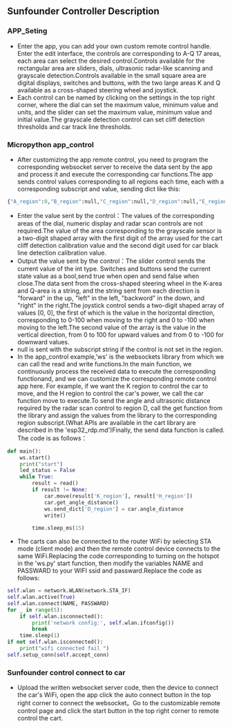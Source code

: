 ## Sunfounder Controller Description
### APP_Seting
- Enter the app, you can add your own custom remote control handle. Enter the edit interface, the controls are corresponding to A-Q 17 areas, each area can select the desired control.Controls available for the rectangular area are sliders, dials, ultrasonic radar-like scanning and grayscale detection.Controls available in the small square area are digital displays, switches and buttons, with the two large areas K and Q available as a cross-shaped steering wheel and joystick.
- Each control can be named by clicking on the settings in the top right corner, where the dial can set the maximum value, minimum value and units, and the slider can set the maximum value, minimum value and initial value.The grayscale detection control can set cliff detection thresholds and car track line thresholds.

### Micropython app_control
- After customizing the app remote control, you need to program the corresponding websocket server to receive the data sent by the app and process it and execute the corresponding car functions.The app sends control values corresponding to all regions each time, each with a corresponding subscript and value, sending dict like this:
```python
{"A_region":0,"B_region":null,"C_region":null,"D_region":null,"E_region":null,"F_region":false,"G_region":null,"H_region":50,"I_region":null,"J_region":null,"K_region":"stop","L_region":[110,400],"N_region":null,"O_region":null,"P_region":null,"Q_region":[0,0],"M_region":false}
```
- Enter the value sent by the control：The values of the corresponding areas of the dial, numeric display and radar scan controls are not required.The value of the area corresponding to the grayscale sensor is a two-digit shaped array with the first digit of the array used for the cart cliff detection calibration value and the second digit used for car black line detection calibration value.
- Output the value sent by the control：The slider control sends the current value of the int type. Switches and buttons send the current state value as a bool,send true when open and send false when close.The data sent from the cross-shaped steering wheel in the K-area and Q-area is a string, and the string sent from each direction is "forward" in the up, "left" in the left, "backword" in the down, and "right" in the right.The joystick control sends a two-digit shaped array of values [0, 0], the first of which is the value in the horizontal direction, corresponding to 0-100 when moving to the right and 0 to -100 when moving to the left.The second value of the array is the value in the vertical direction, from 0 to 100 for upward values and from 0 to -100 for downward values.
- null is sent with the subscript string if the control is not set in the region.
- In the app_control example,'ws' is the websockets library from which we can call the read and write functions.In the main function, we continuously process the received data to execute the corresponding functionand, and we can customize the corresponding remote control app here.
For example, if we want the K region to control the car to move, and the H region to control the car's power, we call the car function move to execute.To send the angle and ultrasonic distance required by the radar scan control to region D, call the get function from the library and assign the values from the library to the corresponding region subscript.(What APIs are available in the cart library are described in the 'esp32_rdp.md')Finally, the send data function is called. The code is as follows：
```python
def main():
    ws.start()
    print("start")
    led_status = False
    while True:
        result = read()
        if result != None:
            car.move(result['K_region'], result['H_region'])
            car.get_angle_distance()
            ws.send_dict['D_region'] = car.angle_distance
            write()
        
        time.sleep_ms(15)
```

- The carts can also be connected to the router WiFi by selecting STA mode (client mode) and then the remote control device connects to the same WiFi.Replacing the code corresponding to turning on the hotspot in the  'ws.py' start function, then modify the variables NAME and PASSWARD to your WIFI ssid and passward.Replace the code as follows:
```python
self.wlan = network.WLAN(network.STA_IF)
self.wlan.active(True)
self.wlan.connect(NAME, PASSWARD)
for _ in range(5):
    if self.wlan.isconnected():
        print('network config:', self.wlan.ifconfig())
        break
    time.sleep(1)
if not self.wlan.isconnected():
    print("wifi connected fail ")
self.setup_conn(self.accept_conn)
```


### Sunfounder control connect to car
- Upload the written websocket server code, then  the device to connect the car's WiFi, open the app click the auto connect button in the top right corner to connect the websocket。Go to the customizable remote control page and click the start button in the top right corner to remote control the cart.

